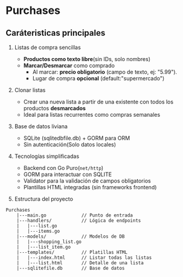 # Purchases

## Caráteristicas principales

1. Listas de compra sencillas
    - **Productos como texto libre**(sin IDs, solo nombres)
    - **Marcar/Desmarcar** como comprado
        - Al marcar: **precio obligatorio** (campo de texto, ej: "5.99").
        - Lugar de compra **opcional** (default:"supermercado")

2. Clonar listas
    - Crear una nueva lista a partir de una existente con todos los productos **desmarcados**
    - Ideal para listas recurrentes como compras semanales

3. Base de datos liviana
    - SQLite (sqlitedbfile.db) + GORM para ORM
    - Sin autenticación(Solo datos locales)

4. Tecnologías simplificadas
    - Backend con Go Puro(`net/http`)
    - GORM para interactuar con SQLITE
    - Validator para la validación de campos obligatorios
    - Plantillas HTML integradas (sin frameworks frontend)

5. Estructura del proyecto

```plaintext
Purchases
    |---main.go             // Punto de entrada
    |---handlers/           // Lógica de endpoints 
    |   |---list.go
    |   |---items.go
    |---models/             // Modelos de DB
    |   |---shopping_list.go
    |   |---list_item.go
    |---templates/          // Platillas HTML
    |   |---index.html      // Listar todas las listas
    |   |---list.html       // Detalle de una lista
    |---sqlitefile.db       // Base de datos
```
